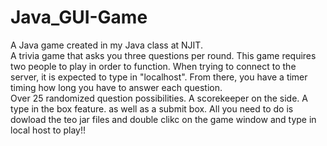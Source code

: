 # Java_GUI-Game
A Java game created in my Java class at NJIT.  
A trivia game that asks you three questions per round.
This game requires two people to play in order to function. 
When trying to connect to the server, it is expected to type in "localhost". 
From there, you have a timer timing how long you have to answer each question.  
Over 25 randomized question possibilities. 
A scorekeeper on the side. 
A type in the box feature. 
as well as a submit box. 
All you need to do is dowload the teo jar files and double clikc on the game window and type in 
local host to play!!
